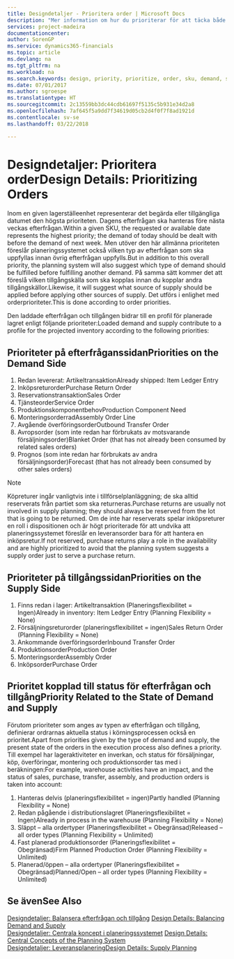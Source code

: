 ```yaml
---
title: Designdetaljer - Prioritera order | Microsoft Docs
description: "Mer information om hur du prioriterar för att täcka både krav för efterfrågan och tillgång."
services: project-madeira
documentationcenter: 
author: SorenGP
ms.service: dynamics365-financials
ms.topic: article
ms.devlang: na
ms.tgt_pltfrm: na
ms.workload: na
ms.search.keywords: design, priority, prioritize, order, sku, demand, supply
ms.date: 07/01/2017
ms.author: sgroespe
ms.translationtype: HT
ms.sourcegitcommit: 2c13559bb3dc44cdb61697f5135c5b931e34d2a8
ms.openlocfilehash: 7af645f5a9dd7f34619d05cb2d4f0f7f8ad1921d
ms.contentlocale: sv-se
ms.lasthandoff: 03/22/2018

---
```

# <a name="design-details-prioritizing-orders"></a><span data-ttu-id="0c0eb-103">Designdetaljer: Prioritera order</span><span class="sxs-lookup"><span data-stu-id="0c0eb-103">Design Details: Prioritizing Orders</span></span>
<span data-ttu-id="0c0eb-104">Inom en given lagerställeenhet representerar det begärda eller tillgängliga datumet den högsta prioriteten. Dagens efterfrågan ska hanteras före nästa veckas efterfrågan.</span><span class="sxs-lookup"><span data-stu-id="0c0eb-104">Within a given SKU, the requested or available date represents the highest priority; the demand of today should be dealt with before the demand of next week.</span></span> <span data-ttu-id="0c0eb-105">Men utöver den här allmänna prioriteten föreslår planeringssystemet också vilken typ av efterfrågan som ska uppfyllas innan övrig efterfrågan uppfylls.</span><span class="sxs-lookup"><span data-stu-id="0c0eb-105">But in addition to this overall priority, the planning system will also suggest which type of demand should be fulfilled before fulfilling another demand.</span></span> <span data-ttu-id="0c0eb-106">På samma sätt kommer det att föreslå vilken tillgångskälla som ska kopplas innan du kopplar andra tillgångskällor.</span><span class="sxs-lookup"><span data-stu-id="0c0eb-106">Likewise, it will suggest what source of supply should be applied before applying other sources of supply.</span></span> <span data-ttu-id="0c0eb-107">Det utförs i enlighet med orderprioriteter.</span><span class="sxs-lookup"><span data-stu-id="0c0eb-107">This is done according to order priorities.</span></span>  
  
<span data-ttu-id="0c0eb-108">Den laddade efterfrågan och tillgången bidrar till en profil för planerade lagret enligt följande prioriteter:</span><span class="sxs-lookup"><span data-stu-id="0c0eb-108">Loaded demand and supply contribute to a profile for the projected inventory according to the following priorities:</span></span>  
  
## <a name="priorities-on-the-demand-side"></a><span data-ttu-id="0c0eb-109">Prioriteter på efterfråganssidan</span><span class="sxs-lookup"><span data-stu-id="0c0eb-109">Priorities on the Demand Side</span></span>  
1. <span data-ttu-id="0c0eb-110">Redan levererat: Artikeltransaktion</span><span class="sxs-lookup"><span data-stu-id="0c0eb-110">Already shipped: Item Ledger Entry</span></span>  
2. <span data-ttu-id="0c0eb-111">Inköpsreturorder</span><span class="sxs-lookup"><span data-stu-id="0c0eb-111">Purchase Return Order</span></span>  
3. <span data-ttu-id="0c0eb-112">Reservationstransaktion</span><span class="sxs-lookup"><span data-stu-id="0c0eb-112">Sales Order</span></span>  
4. <span data-ttu-id="0c0eb-113">Tjänsteorder</span><span class="sxs-lookup"><span data-stu-id="0c0eb-113">Service Order</span></span>  
5. <span data-ttu-id="0c0eb-114">Produktionskomponentbehov</span><span class="sxs-lookup"><span data-stu-id="0c0eb-114">Production Component Need</span></span>  
6. <span data-ttu-id="0c0eb-115">Monteringsorderrad</span><span class="sxs-lookup"><span data-stu-id="0c0eb-115">Assembly Order Line</span></span>  
7. <span data-ttu-id="0c0eb-116">Avgående överföringsorder</span><span class="sxs-lookup"><span data-stu-id="0c0eb-116">Outbound Transfer Order</span></span>  
8. <span data-ttu-id="0c0eb-117">Avropsorder (som inte redan har förbrukats av motsvarande försäljningsorder)</span><span class="sxs-lookup"><span data-stu-id="0c0eb-117">Blanket Order (that has not already been consumed by related sales orders)</span></span>  
9. <span data-ttu-id="0c0eb-118">Prognos (som inte redan har förbrukats av andra försäljningsorder)</span><span class="sxs-lookup"><span data-stu-id="0c0eb-118">Forecast (that has not already been consumed by other sales orders)</span></span>  
  
> [!NOTE]  
>  <span data-ttu-id="0c0eb-119">Köpreturer ingår vanligtvis inte i tillförselplanläggning; de ska alltid reserverats från partiet som ska returneras.</span><span class="sxs-lookup"><span data-stu-id="0c0eb-119">Purchase returns are usually not involved in supply planning; they should always be reserved from the lot that is going to be returned.</span></span> <span data-ttu-id="0c0eb-120">Om de inte har reserverats spelar inköpsreturer en roll i dispositionen och är högt prioriterade för att undvika att planeringssystemet föreslår en leveransorder bara för att hantera en inköpsretur.</span><span class="sxs-lookup"><span data-stu-id="0c0eb-120">If not reserved, purchase returns play a role in the availability and are highly prioritized to avoid that the planning system suggests a supply order just to serve a purchase return.</span></span>  
  
## <a name="priorities-on-the-supply-side"></a><span data-ttu-id="0c0eb-121">Prioriteter på tillgångssidan</span><span class="sxs-lookup"><span data-stu-id="0c0eb-121">Priorities on the Supply Side</span></span>  
1. <span data-ttu-id="0c0eb-122">Finns redan i lager: Artikeltransaktion (Planeringsflexibilitet = Ingen)</span><span class="sxs-lookup"><span data-stu-id="0c0eb-122">Already in inventory: Item Ledger Entry (Planning Flexibility = None)</span></span>  
2. <span data-ttu-id="0c0eb-123">Försäljningsreturorder (planeringsflexibilitet = ingen)</span><span class="sxs-lookup"><span data-stu-id="0c0eb-123">Sales Return Order (Planning Flexibility = None)</span></span>  
3. <span data-ttu-id="0c0eb-124">Ankommande överföringsorder</span><span class="sxs-lookup"><span data-stu-id="0c0eb-124">Inbound Transfer Order</span></span>  
4. <span data-ttu-id="0c0eb-125">Produktionsorder</span><span class="sxs-lookup"><span data-stu-id="0c0eb-125">Production Order</span></span>  
5. <span data-ttu-id="0c0eb-126">Monteringsorder</span><span class="sxs-lookup"><span data-stu-id="0c0eb-126">Assembly Order</span></span>  
6. <span data-ttu-id="0c0eb-127">Inköpsorder</span><span class="sxs-lookup"><span data-stu-id="0c0eb-127">Purchase Order</span></span>  
  
## <a name="priority-related-to-the-state-of-demand-and-supply"></a><span data-ttu-id="0c0eb-128">Prioritet kopplad till status för efterfrågan och tillgång</span><span class="sxs-lookup"><span data-stu-id="0c0eb-128">Priority Related to the State of Demand and Supply</span></span>  
<span data-ttu-id="0c0eb-129">Förutom prioriteter som anges av typen av efterfrågan och tillgång, definierar ordrarnas aktuella status i körningsprocessen också en prioritet.</span><span class="sxs-lookup"><span data-stu-id="0c0eb-129">Apart from priorities given by the type of demand and supply, the present state of the orders in the execution process also defines a priority.</span></span> <span data-ttu-id="0c0eb-130">Till exempel har lageraktiviteter en inverkan, och status för försäljningar, köp, överföringar, montering och produktionsorder tas med i beräkningen:</span><span class="sxs-lookup"><span data-stu-id="0c0eb-130">For example, warehouse activities have an impact, and the status of sales, purchase, transfer, assembly, and production orders is taken into account:</span></span>  
  
1. <span data-ttu-id="0c0eb-131">Hanteras delvis (planeringsflexibilitet = ingen)</span><span class="sxs-lookup"><span data-stu-id="0c0eb-131">Partly handled (Planning Flexibility = None)</span></span>  
2. <span data-ttu-id="0c0eb-132">Redan pågående i distributionslagret (Planeringsflexibilitet = Ingen)</span><span class="sxs-lookup"><span data-stu-id="0c0eb-132">Already in process in the warehouse (Planning Flexibility = None)</span></span>  
3. <span data-ttu-id="0c0eb-133">Släppt – alla ordertyper (Planeringsflexibilitet = Obegränsad)</span><span class="sxs-lookup"><span data-stu-id="0c0eb-133">Released – all order types (Planning Flexibility = Unlimited)</span></span>  
4. <span data-ttu-id="0c0eb-134">Fast planerad produktionsorder (Planeringsflexibilitet = Obegränsad)</span><span class="sxs-lookup"><span data-stu-id="0c0eb-134">Firm Planned Production Order (Planning Flexibility = Unlimited)</span></span>  
5. <span data-ttu-id="0c0eb-135">Planerad/öppen – alla ordertyper (Planeringsflexibilitet = Obegränsad)</span><span class="sxs-lookup"><span data-stu-id="0c0eb-135">Planned/Open – all order types (Planning Flexibility = Unlimited)</span></span>  
  
## <a name="see-also"></a><span data-ttu-id="0c0eb-136">Se även</span><span class="sxs-lookup"><span data-stu-id="0c0eb-136">See Also</span></span>  
<span data-ttu-id="0c0eb-137">[Designdetaljer: Balansera efterfrågan och tillgång](design-details-balancing-demand-and-supply.md) </span><span class="sxs-lookup"><span data-stu-id="0c0eb-137">[Design Details: Balancing Demand and Supply](design-details-balancing-demand-and-supply.md) </span></span>  
<span data-ttu-id="0c0eb-138">[Designdetaljer: Centrala koncept i planeringssystemet](design-details-central-concepts-of-the-planning-system.md) </span><span class="sxs-lookup"><span data-stu-id="0c0eb-138">[Design Details: Central Concepts of the Planning System](design-details-central-concepts-of-the-planning-system.md) </span></span>  
[<span data-ttu-id="0c0eb-139">Designdetaljer: Leveransplanering</span><span class="sxs-lookup"><span data-stu-id="0c0eb-139">Design Details: Supply Planning</span></span>](design-details-supply-planning.md)
